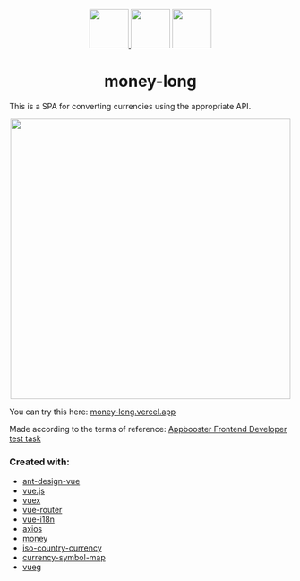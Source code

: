 <p align="center">
    <a href="https://www.antdv.com/docs/vue/introduce/">
        <img width="70" src="https://gw.alipayobjects.com/zos/rmsportal/KDpgvguMpGfqaHPjicRK.svg">
    </a>
    <img src="https://s3.amazonaws.com/static.graphemica.com/glyphs/i500s/000/010/184/original/002B-500x500.png?1275328183" width="70">
    <a href="https://vuejs.org/">
        <img width="70" src="https://camo.githubusercontent.com/53c254c00db1f6b21fdb15b0aefd41f1a4452bf64809a43f595b341031c689bd/68747470733a2f2f716e2e616e7464762e636f6d2f7675652e706e67">
    </a>
</p>

<h1 align="center">money-long</h1>

<p>This is a SPA for converting currencies using the appropriate API.</p>
<p align="center">
    <img width="500" src="https://i.ibb.co/DYMJBRv/image.png">
</p>

You can try this here: [money-long.vercel.app](https://money-long.vercel.app/)

Made according to the terms of reference: [Appbooster Frontend Developer test task](https://gist.github.com/KELiON/847543083fa37585dd06be197a405ec7)

### Сreated with:
- [ant-design-vue](https://www.antdv.com/docs/vue/introduce/)
- [vue.js](https://vuejs.org/)
- [vuex](https://vuex.vuejs.org/)
- [vue-router](https://router.vuejs.org/)
- [vue-i18n](https://kazupon.github.io/vue-i18n/)
- [axios](https://github.com/axios/axios)
- [money](https://www.npmjs.com/package/money)
- [iso-country-currency](https://www.npmjs.com/package/iso-country-currency)
- [currency-symbol-map](https://www.npmjs.com/package/currency-symbol-map)
- [vueg](https://www.npmjs.com/package/vueg)